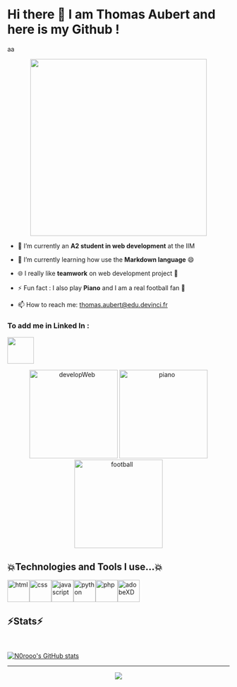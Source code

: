 # Hi there 👋 I am Thomas Aubert and here is my Github !
aa
<p align="center">
<img src="https://thumbs.gfycat.com/HappygoluckyWideCondor-size_restricted.gif" width="400" >
</p>


- 🔭 I’m currently an <strong>A2 student in web development</strong> at the IIM

- 🌱 I’m currently learning how use the <strong>Markdown language</strong> 😄

- :globe_with_meridians: I really like <strong>teamwork</strong> on web development project :busts_in_silhouette:
- :zap: Fun fact : I also play <strong>Piano</strong> and I am a real football fan :goal_net:

- 📫 How to reach me: thomas.aubert@edu.devinci.fr

### To add me in Linked In :
<a href="https://www.linkedin.com/in/thomas-aubert-0718ba207?originalSubdomain=fr">
<img src="https://cdn.jsdelivr.net/gh/devicons/devicon/icons/linkedin/linkedin-original.svg" width=60>
</a>

<p align="center">

<img src="https://lh3.googleusercontent.com/proxy/ZtLLcQ8n_0nGBWnKllvjQY9uC6dnYVD2xYV8uxZS_Bv0AnwcE3sM4sm9NignMD7qgEu8SvigDmYQXw2A9Ffka2WYPvNpjHHD2Nb2TTRlcHcFQSgX" width="200" alt="developWeb">
<img src="https://64.media.tumblr.com/458e518a462ab441e0a87e7372ffe418/tumblr_p3ugr8Rdsx1wzypxlo1_500.gifv" width=200 alt="piano">
<img src="https://i.pinimg.com/originals/b9/b7/e2/b9b7e29a046d5e326873c509091fcd8f.gif" width="200" alt="football">
</p>



## :boom:Technologies and Tools I use...:boom:

<img src="https://cdn.jsdelivr.net/gh/devicons/devicon/icons/html5/html5-original.svg" width="50" alt="html"/><img src="https://cdn.jsdelivr.net/gh/devicons/devicon/icons/css3/css3-original.svg" width="50" alt="css" /><img src="https://cdn.jsdelivr.net/gh/devicons/devicon/icons/javascript/javascript-original.svg" width="50" alt="javascript" /><img src="https://cdn.jsdelivr.net/gh/devicons/devicon/icons/python/python-original.svg" width="50" alt="python"/><img src="https://cdn.jsdelivr.net/gh/devicons/devicon/icons/php/php-original.svg" width="50" alt="php"/><img src="https://cdn.jsdelivr.net/gh/devicons/devicon/icons/xd/xd-line.svg" width=50 alt="adobeXD"/>



## :zap:Stats:zap:
<br>

[![N0rooo's GitHub stats](https://github-readme-stats.vercel.app/api?username=N0rooo)](https://github.com/N0rooo/github-readme-stats)

***
<p align="center">
<img src="https://1.bp.blogspot.com/-7zLnkDQWAxI/YDPbSS95jlI/AAAAAAAAFMQ/gCnQd39k2bQkhzNnBItCSXQBs38h5yfzwCLcBGAsYHQ/s395/thank-you-animation-images.gif">
</p>












